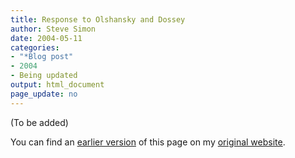 ```yaml
---
title: Response to Olshansky and Dossey
author: Steve Simon
date: 2004-05-11
categories:
- "*Blog post"
- 2004
- Being updated
output: html_document
page_update: no
---
```


(To be added)

<!---More--->

You can find an [earlier version](http://www.pmean.com/04/olshansky_and_dossey_eletter.html) of this page on my [original website](http://www.pmean.com/original_site.html).
